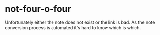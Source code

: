 # not-four-o-four

Unfortunately either the note does not exist or the link is bad. 
As the note conversion process is automated it's hard to know which is which.